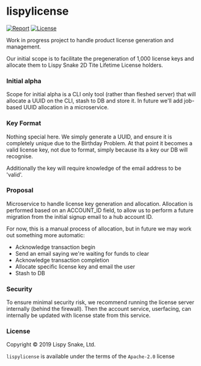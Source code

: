 # lispylicense

[![Report](https://goreportcard.com/badge/github.com/lispysnake/lispylicense)](https://goreportcard.com/report/github.com/lispysnake/lispylicense) [![License](https://img.shields.io/badge/License-Apache%202.0-blue.svg)](https://opensource.org/licenses/Apache-2.0)


Work in progress project to handle product license generation and
management.

Our initial scope is to facilitate the pregeneration of 1,000 license
keys and allocate them to Lispy Snake 2D Tite Lifetime License holders.

### Initial alpha

Scope for initial alpha is a CLI only tool (rather than fleshed server)
that will allocate a UUID on the CLI, stash to DB and store it. In future
we'll add job-based UUID allocation in a microservice.

### Key Format

Nothing special here. We simply generate a UUID, and ensure it is completely
unique due to the Birthday Problem. At that point it becomes a valid license
key, not due to format, simply because its a key our DB will recognise.

Additionally the key will require knowledge of the email address to
be 'valid'.

### Proposal

Microservice to handle license key generation and allocation.
Allocation is performed based on an ACCOUNT_ID field, to allow us to
perform a future migration from the initial signup email to a hub
account ID.

For now, this is a manual process of allocation, but in future we may
work out something more automatic:

 - Acknowledge transaction begin
 - Send an email saying we're waiting for funds to clear
 - Acknowledge transaction completion
 - Allocate specific license key and email the user
 - Stash to DB

### Security

To ensure minimal security risk, we recommend running the license
server internally (behind the firewall). Then the account service,
userfacing, can internally be updated with license state from this
service.

### License

Copyright © 2019 Lispy Snake, Ltd.

`lispylicense` is available under the terms of the `Apache-2.0` license
